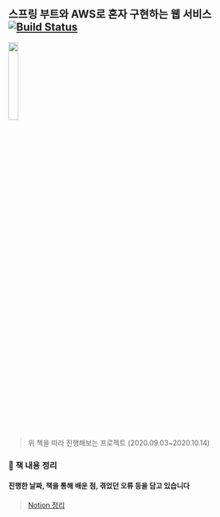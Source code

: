 ## 스프링 부트와 AWS로 혼자 구현하는 웹 서비스 [![Build Status](https://travis-ci.org/SK9604/freelec-springboot2-webservice.svg?branch=master)](https://travis-ci.org/SK9604/freelec-springboot2-webservice)

<img src="https://t1.daumcdn.net/cfile/tistory/994D4A415DE2738514" width="20%">

>위 책을 따라 진행해보는 프로젝트 (2020.09.03~2020.10.14)

### 📗 책 내용 정리

#### 진행한 날짜, 책을 통해 배운 점, 겪었던 오류 등을 담고 있습니다
>[Notion 정리](https://www.notion.so/AWS-ab53b8239814439fb8cbd5b183f8ba80)

